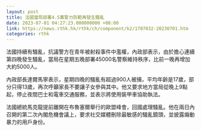 ```yaml
---
layout: post
title: 法國當局部署4.5萬警力防範再發生騷亂
date: 2023-07-01 04:27:23.000000000 +08:00
link: https://news.rthk.hk/rthk/ch/component/k2/1707032-20230701.htm
categories: rthk
---
```


法國持續有騷亂，抗議警方在青年被射殺事件中濫權，內政部表示，由於擔心連續第四晚發生騷亂，當局在星期五晚部署45000名警察維持秩序，比前一晚再增加大約5000人。

內政部長達爾馬寧表示，星期四晚的騷亂有超過900人被捕，平均年齡是17歲，部分只得13歲，再次呼籲家長不要讓子女參與其中。他又要求地方當局從晚上9點起，停止夜間巴士和電車交通服務，並表示將使用裝甲車協助執法。

法國總統馬克龍提前離開在布魯塞爾舉行的歐盟峰會，回國處理騷亂。他在兩日內召開的第二次內閣危機會議上，要求社交媒體刪除最敏感的騷亂鏡頭，並披露煽動暴力的用戶身份。

